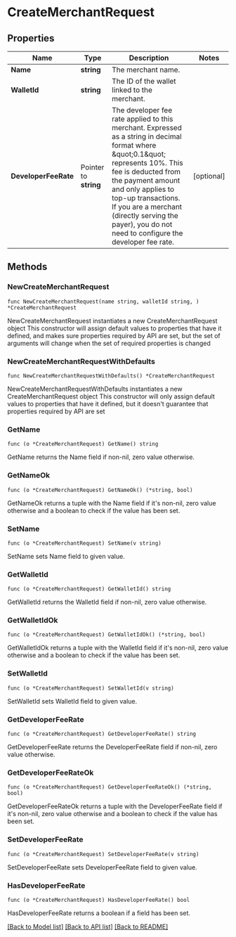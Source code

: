 # CreateMerchantRequest

## Properties

Name | Type | Description | Notes
------------ | ------------- | ------------- | -------------
**Name** | **string** | The merchant name. | 
**WalletId** | **string** | The ID of the wallet linked to the merchant. | 
**DeveloperFeeRate** | Pointer to **string** | The developer fee rate applied to this merchant. Expressed as a string in decimal format where \&quot;0.1\&quot; represents 10%. This fee is deducted from the payment amount and only applies to top-up transactions. If you are a merchant (directly serving the payer), you do not need to configure the developer fee rate. | [optional] 

## Methods

### NewCreateMerchantRequest

`func NewCreateMerchantRequest(name string, walletId string, ) *CreateMerchantRequest`

NewCreateMerchantRequest instantiates a new CreateMerchantRequest object
This constructor will assign default values to properties that have it defined,
and makes sure properties required by API are set, but the set of arguments
will change when the set of required properties is changed

### NewCreateMerchantRequestWithDefaults

`func NewCreateMerchantRequestWithDefaults() *CreateMerchantRequest`

NewCreateMerchantRequestWithDefaults instantiates a new CreateMerchantRequest object
This constructor will only assign default values to properties that have it defined,
but it doesn't guarantee that properties required by API are set

### GetName

`func (o *CreateMerchantRequest) GetName() string`

GetName returns the Name field if non-nil, zero value otherwise.

### GetNameOk

`func (o *CreateMerchantRequest) GetNameOk() (*string, bool)`

GetNameOk returns a tuple with the Name field if it's non-nil, zero value otherwise
and a boolean to check if the value has been set.

### SetName

`func (o *CreateMerchantRequest) SetName(v string)`

SetName sets Name field to given value.


### GetWalletId

`func (o *CreateMerchantRequest) GetWalletId() string`

GetWalletId returns the WalletId field if non-nil, zero value otherwise.

### GetWalletIdOk

`func (o *CreateMerchantRequest) GetWalletIdOk() (*string, bool)`

GetWalletIdOk returns a tuple with the WalletId field if it's non-nil, zero value otherwise
and a boolean to check if the value has been set.

### SetWalletId

`func (o *CreateMerchantRequest) SetWalletId(v string)`

SetWalletId sets WalletId field to given value.


### GetDeveloperFeeRate

`func (o *CreateMerchantRequest) GetDeveloperFeeRate() string`

GetDeveloperFeeRate returns the DeveloperFeeRate field if non-nil, zero value otherwise.

### GetDeveloperFeeRateOk

`func (o *CreateMerchantRequest) GetDeveloperFeeRateOk() (*string, bool)`

GetDeveloperFeeRateOk returns a tuple with the DeveloperFeeRate field if it's non-nil, zero value otherwise
and a boolean to check if the value has been set.

### SetDeveloperFeeRate

`func (o *CreateMerchantRequest) SetDeveloperFeeRate(v string)`

SetDeveloperFeeRate sets DeveloperFeeRate field to given value.

### HasDeveloperFeeRate

`func (o *CreateMerchantRequest) HasDeveloperFeeRate() bool`

HasDeveloperFeeRate returns a boolean if a field has been set.


[[Back to Model list]](../README.md#documentation-for-models) [[Back to API list]](../README.md#documentation-for-api-endpoints) [[Back to README]](../README.md)


